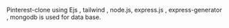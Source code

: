 Pinterest-clone using Ejs , tailwind , node.js, express.js , express-generator , mongodb is used for data base.
